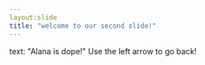 ```yaml
---
layout:slide
title: "welcome to our second slide!"
---
```

text: "Alana is dope!"
Use the left arrow to go back!
